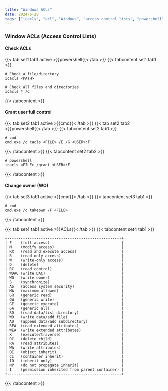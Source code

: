 ```yaml
---
title: "Windows ACLs"
date: 2024-6-28
tags: ["icacls", "acl", "Windows", "access control lists", "powershell", "cmd"]
---
```


### Window ACLs (Access Control Lists)

#### Check ACLs

{{< tab set1 tab1 active >}}powershell{{< /tab >}}
{{< tabcontent set1 tab1 >}}

<div>

```console
# Check a file/directory
icacls <PATH>
```

```console
# Check all files and directories
icacls * /C
```

</div>

{{< /tabcontent >}}

#### Grant user full control

{{< tab set2 tab1 active >}}cmd{{< /tab >}}
{{< tab set2 tab2 >}}powershell{{< /tab >}}
{{< tabcontent set2 tab1 >}}

<div>

```console
# cmd
cmd.exe /c cacls <FILE> /E /G <USER>:F
```

</div>

{{< /tabcontent >}}
{{< tabcontent set2 tab2 >}}

<div>

```console
# powershell
icacls <FILE> /grant <USER>:F
```

</div>

{{< /tabcontent >}}

#### Change owner (WO)

{{< tab set3 tab1 active >}}cmd{{< /tab >}}
{{< tabcontent set3 tab1 >}}

<div>

```console
# cmd
cmd.exe /c takeown /F <FILE>
```

</div>

{{< /tabcontent >}}
<br>

{{< tab set4 tab1 active >}}ACLs{{< /tab >}}
{{< tabcontent set4 tab1 >}}

<div>

```console
+---------------------------------------------------+
| F    (full access)                                |
| M    (modify access)                              |
| RX   (read and execute access)                    |
| R    (read-only access)                           |
| W    (write-only access)                          |
| D    (delete)                                     |
| RC   (read control)                               |
| WDAC (write DAC)                                  |
| WO   (write owner)                                |
| S    (synchronize)                                |
| AS   (access system security)                     |
| MA   (maximum allowed)                            |
| GR   (generic read)                               |
| GW   (generic write)                              |
| GE   (generic execute)                            |
| GA   (generic all)                                |
| RD   (read data/list directory)                   |
| WD   (write data/add file)                        |
| AD   (append data/add subdirectory)               |
| REA  (read extended attributes)                   |
| WEA  (write extended attributes)                  |
| X    (execute/traverse)                           |
| DC   (delete child)                               |
| RA   (read attributes)                            |
| WA   (write attributes)                           |
| OI   (object inherit)                             |
| CI   (container inherit)                          |
| IO   (inherit only)                               |
| NP   (do not propagate inherit)                   |
| I    (permission inherited from parent container) |
+---------------------------------------------------+
```

</div>

{{< /tabcontent >}}

<br>